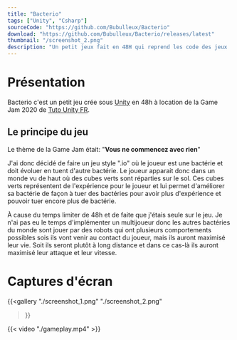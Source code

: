 ```yaml
---
title: "Bacterio"
tags: ["Unity", "Csharp"]
sourceCode: "https://github.com/Bubulleux/Bacterio"
download: "https://github.com/Bubulleux/Bacterio/releases/latest"
thumbnail: "/screenshot_2.png"
description: "Un petit jeux fait en 48H qui reprend les code des jeux .IO"
---
```


[Unity]: https://fr.wikipedia.org/wiki/Unity_(moteur_de_jeu)
[Tuto Unity FR]: https://www.tutounity.fr/index.php

# Présentation

Bacterio c'est un petit jeu crée sous [Unity] en 48h à location de la Game Jam
2020 de [Tuto Unity FR].

## Le principe du jeu

Le thème de la Game Jam était: "**Vous ne commencez avec rien**"

J'ai donc décidé de faire un jeu style ".io" où le joueur est une bactérie et
doit évoluer en tuent d'autre bactérie. Le joueur apparait donc dans un monde
vu de haut où des cubes verts sont réparties sur le sol. Ces cubes verts
représentent de l'expérience pour le joueur et lui permet d'améliorer sa
bactérie de façon à tuer des bactéries pour avoir plus d'expérience et pouvoir
tuer encore plus de bactérie.

À cause du temps limiter de 48h et de faite que j'étais seule sur le jeu. Je
n'ai pas eu le temps d'implémenter un multijoueur donc les autres bactéries du
monde sont jouer par des robots qui ont plusieurs comportements possibles sois
ils vont venir au contact du joueur, mais ils auront maximisé leur vie. Soit
ils seront plutôt à long distance et dans ce cas-là ils auront maximisé leur
attaque et leur vitesse.

# Captures d'écran

{{<gallery
    "./screenshot_1.png"
    "./screenshot_2.png"
>}}

{{< video "./gameplay.mp4" >}}
